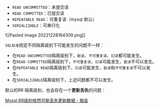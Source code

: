 -   `READ UNCOMMITTED`：未提交读
-   `READ COMMITTED`：已提交读
-   `REPEATABLE READ`：可重复读（mysql 默认）
-   `SERIALIZABLE`：可串行化

![[Pasted image 20221228164309.png]]

`SQL标准`规定不同隔离级别下可能发生的问题不一样：

-   在`READ UNCOMMITTED`隔离级别下，`脏读`、`不可重复读`、`幻读`都可能发生。
-   在`READ COMMITTED`隔离级别下，`不可重复读`、`幻读`可能发生，`脏读`不可以发生。
-   在`REPEATABLE READ`隔离级别下，`幻读`可能发生，`脏读`和`不可重复读`不可以发生。
-   在`SERIALIZABLE`隔离级别下，上述问题都不可以发生。

默认的RR 隔离级别，也会存在一个**更新丢失**的问题：

[Mysql RR级别依然可能丢失更新数据 - 掘金](https://juejin.cn/post/6844903854857781262)

